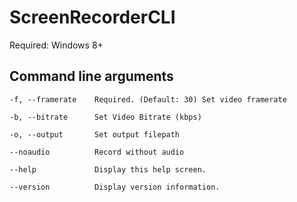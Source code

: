 # ScreenRecorderCLI
Required: Windows 8+
## Command line arguments
```
-f, --framerate    Required. (Default: 30) Set video framerate

-b, --bitrate      Set Video Bitrate (kbps)

-o, --output       Set output filepath

--noaudio          Record without audio

--help             Display this help screen.

--version          Display version information.
```
